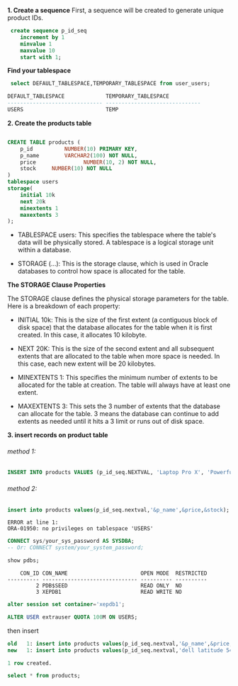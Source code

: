 **1. Create a sequence**
First, a sequence will be created to generate unique product IDs. 

```sql
 create sequence p_id_seq
    increment by 1
    minvalue 1
    maxvalue 10
    start with 1;
```

**Find your tablespace**
```sql
 select DEFAULT_TABLESPACE,TEMPORARY_TABLESPACE from user_users;

DEFAULT_TABLESPACE             TEMPORARY_TABLESPACE
------------------------------ ------------------------------
USERS                          TEMP
```

**2. Create the products table**
```sql 

CREATE TABLE products (
    p_id          NUMBER(10) PRIMARY KEY,
    p_name        VARCHAR2(100) NOT NULL,
    price               NUMBER(10, 2) NOT NULL,
    stock     NUMBER(10) NOT NULL
)
tablespace users
storage(
    initial 10k
    next 20k
    minextents 1
    maxextents 3
);

```

- TABLESPACE users: This specifies the tablespace where the table's data will be physically stored. A tablespace is a logical storage unit within a database.

- STORAGE (...): This is the storage clause, which is used in Oracle databases to control how space is allocated for the table.

**The STORAGE Clause Properties**

The STORAGE clause defines the physical storage parameters for the table. Here is a breakdown of each property:

- INITIAL 10k: This is the size of the first extent (a contiguous block of disk space) that the database allocates for the table when it is first created. In this case, it allocates 10 kilobyte.

- NEXT 20K: This is the size of the second extent and all subsequent extents that are allocated to the table when more space is needed. In this case, each new extent will be 20 kilobytes.

- MINEXTENTS 1: This specifies the minimum number of extents to be allocated for the table at creation. The table will always have at least one extent.

- MAXEXTENTS 3: This sets the 3 number of extents that the database can allocate for the table. 3 means the database can continue to add extents as needed until it hits a 3 limit or runs out of disk space.

**3. insert records on product table**

###### method 1:

```sql
INSERT INTO products VALUES (p_id_seq.NEXTVAL, 'Laptop Pro X', 'Powerful laptop for professionals.', 1200.00, 50);

```
###### method 2:

```sql 
insert into products values(p_id_seq.nextval,'&p_name',&price,&stock);
```

```
ERROR at line 1:
ORA-01950: no privileges on tablespace 'USERS'
```

```sql
CONNECT sys/your_sys_password AS SYSDBA;
-- Or: CONNECT system/your_system_password;
```

```sql
show pdbs;
```
```
    CON_ID CON_NAME                       OPEN MODE  RESTRICTED
---------- ------------------------------ ---------- ----------
         2 PDB$SEED                       READ ONLY  NO
         3 XEPDB1                         READ WRITE NO
```
```sql
alter session set container='xepdb1';
```
```sql
ALTER USER extrauser QUOTA 100M ON USERS;
```

then insert

```sql
old   1: insert into products values(p_id_seq.nextval,'&p_name',&price,&stock)
new   1: insert into products values(p_id_seq.nextval,'dell latitude 5400',36000,20)

1 row created.
```

```sql
select * from products;
```